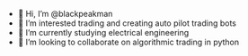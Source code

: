- 👋 Hi, I’m @blackpeakman
- 👀 I’m interested trading and creating auto pilot trading bots
- 🌱 I’m currently studying electrical engineering
- 💞️ I’m looking to collaborate on algorithmic trading in python 



<!---
blackpeakman/blackpeakman is a ✨ special ✨ repository because its `README.md` (this file) appears on your GitHub profile.
You can click the Preview link to take a look at your changes.
--->
